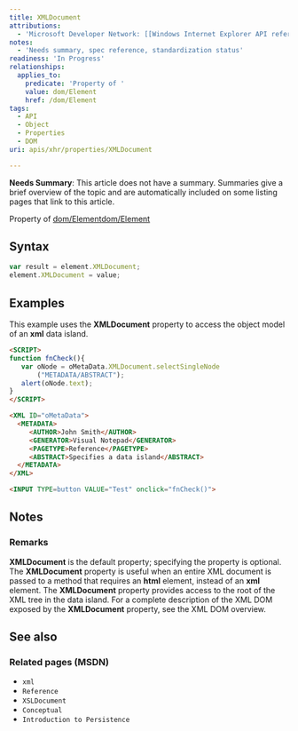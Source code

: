 ```yaml
---
title: XMLDocument
attributions:
  - 'Microsoft Developer Network: [[Windows Internet Explorer API reference](http://msdn.microsoft.com/en-us/library/ie/hh828809%28v=vs.85%29.aspx) Article]'
notes:
  - 'Needs summary, spec reference, standardization status'
readiness: 'In Progress'
relationships:
  applies_to:
    predicate: 'Property of '
    value: dom/Element
    href: /dom/Element
tags:
  - API
  - Object
  - Properties
  - DOM
uri: apis/xhr/properties/XMLDocument

---
```

**Needs Summary**: This article does not have a summary. Summaries give a brief overview of the topic and are automatically included on some listing pages that link to this article.

Property of [dom/Element](/dom/Element)[dom/Element](/dom/Element)

## Syntax

``` js
var result = element.XMLDocument;
element.XMLDocument = value;
```

## Examples

This example uses the **XMLDocument** property to access the object model of an **xml** data island.

``` html
<SCRIPT>
function fnCheck(){
   var oNode = oMetaData.XMLDocument.selectSingleNode
       ("METADATA/ABSTRACT");
   alert(oNode.text);
}
</SCRIPT>

<XML ID="oMetaData">
  <METADATA>
     <AUTHOR>John Smith</AUTHOR>
     <GENERATOR>Visual Notepad</GENERATOR>
     <PAGETYPE>Reference</PAGETYPE>
     <ABSTRACT>Specifies a data island</ABSTRACT>
  </METADATA>
</XML>

<INPUT TYPE=button VALUE="Test" onclick="fnCheck()">
```

## Notes

### Remarks

**XMLDocument** is the default property; specifying the property is optional. The **XMLDocument** property is useful when an entire XML document is passed to a method that requires an **html** element, instead of an **xml** element. The **XMLDocument** property provides access to the root of the XML tree in the data island. For a complete description of the XML DOM exposed by the **XMLDocument** property, see the XML DOM overview.

## See also

### Related pages (MSDN)

-   `xml`
-   `Reference`
-   `XSLDocument`
-   `Conceptual`
-   `Introduction to Persistence`
